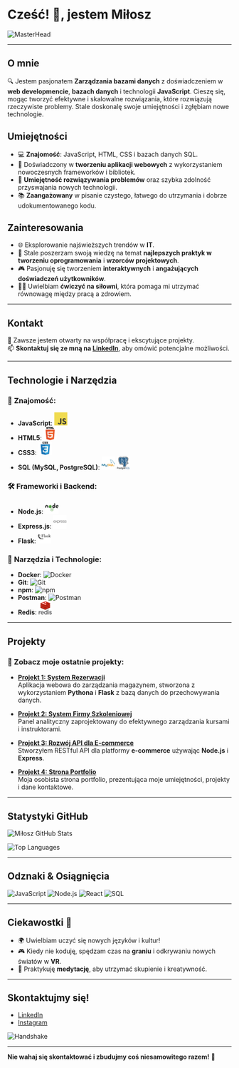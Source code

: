 # Cześć! 👋, jestem Miłosz

![MasterHead](https://user-images.githubusercontent.com/74038190/212749447-bfb7e725-6987-49d9-ae85-2015e3e7cc41.gif)

---

## O mnie
🔍 Jestem pasjonatem **Zarządzania bazami danych** z doświadczeniem w **web developmencie**, **bazach danych** i technologii **JavaScript**. Cieszę się, mogąc tworzyć efektywne i skalowalne rozwiązania, które rozwiązują rzeczywiste problemy. Stale doskonalę swoje umiejętności i zgłębiam nowe technologie.

## Umiejętności
- 💻 **Znajomość**: JavaScript, HTML, CSS i bazach danych SQL.
- 🌟 Doświadczony w **tworzeniu aplikacji webowych** z wykorzystaniem nowoczesnych frameworków i bibliotek.
- 🚀 **Umiejętność rozwiązywania problemów** oraz szybka zdolność przyswajania nowych technologii.
- 📚 **Zaangażowany** w pisanie czystego, łatwego do utrzymania i dobrze udokumentowanego kodu.

## Zainteresowania
- 🌐 Eksplorowanie najświeższych trendów w **IT**.
- 🧠 Stale poszerzam swoją wiedzę na temat **najlepszych praktyk w tworzeniu oprogramowania** i **wzorców projektowych**.
- 🎮 Pasjonuję się tworzeniem **interaktywnych** i **angażujących doświadczeń użytkowników**.
- 🏋️‍♂️ Uwielbiam **ćwiczyć na siłowni**, która pomaga mi utrzymać równowagę między pracą a zdrowiem.


---

## Kontakt

🤝 Zawsze jestem otwarty na współpracę i ekscytujące projekty.  
📫 **Skontaktuj się ze mną na [LinkedIn](https://www.linkedin.com/in/mi%C5%82osz-kordzi%C5%84ski-a85947254)**, aby omówić potencjalne możliwości.

---

## Technologie i Narzędzia

### 🧠 **Znajomość:**

- **JavaScript**: <img src="https://raw.githubusercontent.com/devicons/devicon/master/icons/javascript/javascript-original.svg" alt="JavaScript" width="30" height="30">
- **HTML5**: <img src="https://raw.githubusercontent.com/devicons/devicon/master/icons/html5/html5-original-wordmark.svg" alt="HTML5" width="30" height="30">
- **CSS3**: <img src="https://raw.githubusercontent.com/devicons/devicon/master/icons/css3/css3-original-wordmark.svg" alt="CSS3" width="30" height="30">
- **SQL (MySQL, PostgreSQL)**: <img src="https://raw.githubusercontent.com/devicons/devicon/master/icons/mysql/mysql-original-wordmark.svg" alt="MySQL" width="30" height="30"> <img src="https://raw.githubusercontent.com/devicons/devicon/master/icons/postgresql/postgresql-original-wordmark.svg" alt="PostgreSQL" width="30" height="30">

### 🛠 **Frameworki i Backend:**

- **Node.js**: <img src="https://raw.githubusercontent.com/devicons/devicon/master/icons/nodejs/nodejs-original-wordmark.svg" alt="Node.js" width="30" height="30">
- **Express.js**: <img src="https://raw.githubusercontent.com/devicons/devicon/master/icons/express/express-original-wordmark.svg" alt="Express" width="30" height="30">
- **Flask**: <img src="https://raw.githubusercontent.com/devicons/devicon/master/icons/flask/flask-original-wordmark.svg" alt="Flask" width="30" height="30">

### 🧰 **Narzędzia i Technologie:**

- **Docker**: ![Docker](https://img.shields.io/badge/-Docker-2496ED?style=flat&logo=docker)
- **Git**: ![Git](https://img.shields.io/badge/-Git-F05032?style=flat&logo=git)
- **npm**: ![npm](https://img.shields.io/badge/-npm-CB3837?style=flat&logo=npm)
- **Postman**: ![Postman](https://img.shields.io/badge/-Postman-FF6C37?style=flat&logo=postman)
- **Redis**: <img src="https://raw.githubusercontent.com/devicons/devicon/master/icons/redis/redis-original-wordmark.svg" alt="Redis" width="30" height="30">

---

## Projekty

### 🚀 Zobacz moje ostatnie projekty:

- **[Projekt 1: System Rezerwacji](https://github.com/milekv/system_rezerwacji)**  
  Aplikacja webowa do zarządzania magazynem, stworzona z wykorzystaniem **Pythona** i **Flask** z bazą danych do przechowywania danych.

- **[Projekt 2: System Firmy Szkoleniowej](https://github.com/milekv/firma-szkoleniowa)**  
  Panel analityczny zaprojektowany do efektywnego zarządzania kursami i instruktorami.

- **[Projekt 3: Rozwój API dla E-commerce](https://github.com/milekv/ecommerce-api)**  
  Stworzyłem RESTful API dla platformy **e-commerce** używając **Node.js** i **Express**.

- **[Projekt 4: Strona Portfolio](https://github.com/milekv/milekv.github.io)**  
  Moja osobista strona portfolio, prezentująca moje umiejętności, projekty i dane kontaktowe.

---

## Statystyki GitHub

![Miłosz GitHub Stats](https://github-readme-stats.vercel.app/api?username=milekv&show_icons=true&hide_title=true&count_private=true&theme=radical)

![Top Languages](https://github-readme-stats.vercel.app/api/top-langs/?username=milekv&layout=compact&theme=radical)

---

## Odznaki & Osiągnięcia

![JavaScript](https://img.shields.io/badge/JavaScript-ES6%20Support-yellow?style=flat&logo=javascript)
![Node.js](https://img.shields.io/badge/Node.js-14.x%20LTS-green?style=flat&logo=node.js)
![React](https://img.shields.io/badge/React-18.x-blue?style=flat&logo=react)
![SQL](https://img.shields.io/badge/MySQL-%2011.x-red?style=flat&logo=mysql)

---

## Ciekawostki 🎉

- 🌍 Uwielbiam uczyć się nowych języków i kultur!
- 🎮 Kiedy nie koduję, spędzam czas na **graniu** i odkrywaniu nowych światów w **VR**.
- 🧘 Praktykuję **medytację**, aby utrzymać skupienie i kreatywność.

---

## Skontaktujmy się!

- [LinkedIn](https://www.linkedin.com/in/mi%C5%82osz-kordzi%C5%84ski-a85947254)
- [Instagram](https://instagram.com/milekgym)

![Handshake](https://media.giphy.com/media/Lrn1k1yOyaUz0/giphy.gif)

---

**Nie wahaj się skontaktować i zbudujmy coś niesamowitego razem!** 🚀
